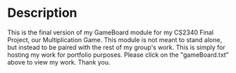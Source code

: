# Description
This is the final version of my GameBoard module for my CS2340 Final Project, our Multiplication Game. This module is not meant to stand alone, but instead to be paired with the rest of my group's work. This is simply for hosting my work for portfolio purposes. Please click on the "gameBoard.txt" above to view my work. Thank you.
